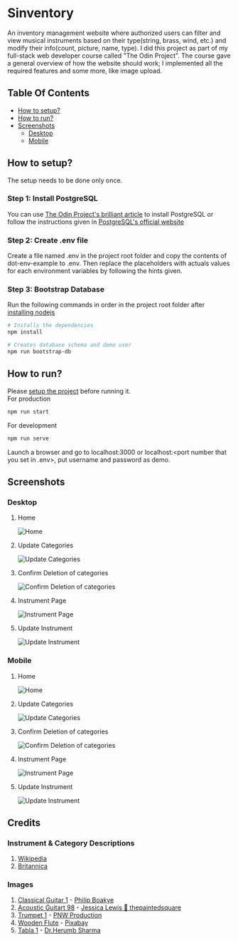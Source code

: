 # Sinventory
An inventory management website where authorized users can filter and view musical instruments based on their type(string, brass, wind, etc.) and modify their info(count, picture, name, type). I did this project as part of my full-stack web developer course called "The Odin Project". The course gave a general overview of how the website should work; I implemented all the required features and some more, like image upload.

## Table Of Contents
- [How to setup?](#how-to-setup)
- [How to run?](#how-to-run)
- [Screenshots](#screenshots)
    - [Desktop](#desktop)
    - [Mobile](#mobile)

## How to setup?
The setup needs to be done only once.
### Step 1: Install PostgreSQL
You can use [The Odin Project's brilliant article](https://www.theodinproject.com/lessons/nodejs-installing-postgresql) to install PostgreSQL 
or follow the instructions given in [PostgreSQL's official website](https://www.postgresql.org/download/)

### Step 2: Create .env file
Create a file named .env in the project root folder and copy the contents of dot-env-example to .env. Then replace the placeholders with actuals values for 
each environment variables by following the hints given.

### Step 3: Bootstrap Database
Run the following commands in order in the project root folder after [installing nodejs](https://nodejs.org/en/learn/getting-started/how-to-install-nodejs)
```sh
# Installs the dependencies
npm install
```
```sh
# Creates database schema and demo user
npm run bootstrap-db
```
## How to run?
Please [setup the project](#how-to-setup) before running it.  
For production
```sh
npm run start
```
For development
```sh
npm run serve
```
Launch a browser and go to localhost:3000 or localhost:<port number that you set in .env>, put username and password as demo.

## Screenshots
### Desktop

1. Home

   ![Home](https://i.imgur.com/qTrTFau.png)

2. Update Categories

   ![Update Categories](https://i.imgur.com/Dc7T43y.png)

3. Confirm Deletion of categories

   ![Confirm Deletion of categories](https://i.imgur.com/CQDf01i.png)

4. Instrument Page

   ![Instrument Page](https://i.imgur.com/JFo7MhN.png)

5. Update Instrument

   ![Update Instrument](https://i.imgur.com/lJpRjJt.png)

### Mobile

1. Home

   ![Home](https://i.imgur.com/poWLKzz.png)

2. Update Categories

   ![Update Categories](https://i.imgur.com/zcLsXka.png)

3. Confirm Deletion of categories

   ![Confirm Deletion of categories](https://i.imgur.com/M3Zczct.png)

4. Instrument Page

   ![Instrument Page](https://i.imgur.com/qyuw0nk.png)

5. Update Instrument

   ![Update Instrument](https://i.imgur.com/EO0cgJq.png)

## Credits

### Instrument & Category Descriptions

1. [Wikipedia](https://www.wikipedia.org)
2. [Britannica](https://www.britannica.com/)

### Images

1. [Classical Guitar 1](https://www.pexels.com/photo/photo-of-yellow-guitar-hanged-on-pink-wall-3428498/) - [Philip Boakye](https://www.pexels.com/@philboakye/)
2. [Acoustic Guitart 98](https://www.pexels.com/photo/brown-and-black-cut-away-acoustic-guitar-1010519/) - [Jessica Lewis 🦋 thepaintedsquare](https://www.pexels.com/@thepaintedsquare/)
3. [Trumpet 1](https://www.pexels.com/photo/a-trumpet-on-a-floor-7577302/) - [PNW Production](https://www.pexels.com/@pnw-prod/)
4. [Wooden Flute](https://www.pexels.com/photo/brown-wooden-flute-on-book-with-notes-221563/) - [Pixabay](https://www.pexels.com/@pixabay/)
5. [Tabla 1](https://www.pexels.com/photo/two-indian-tabla-drums-16743021/) - [Dr.Herumb Sharma](https://www.pexels.com/@dr-herumb-sharma-78972025/)
